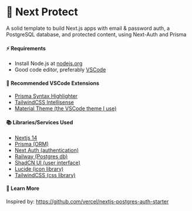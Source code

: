 # 🔐 Next Protect

A solid template to build Next.js apps with email & password auth, a PostgreSQL database, and protected content, using Next-Auth and Prisma

#### ⚡️ Requirements

- Install Node.js at [nodejs.org](https://nodejs.org)
- Good code editor, preferably [VSCode](https://code.visualstudio.com)

#### 🔧 Recommended VSCode Extensions

- [Prisma Syntax Highlighter](https://marketplace.visualstudio.com/items?itemName=Prisma.prisma)
- [TailwindCSS Intellisense](https://marketplace.visualstudio.com/items?itemName=bradlc.vscode-tailwindcss)
- [Material Theme (the VSCode theme I use)](https://marketplace.visualstudio.com/items?itemName=Equinusocio.vsc-material-theme)

#### 📚 Libraries/Services Used

- [Nextjs 14](https://nextjs.org)
- [Prisma (ORM)](https://prisma.io)
- [Next Auth (authentication)](https://authjs.dev)
- [Railway (Postgres db)](https://railway.app/new)
- [ShadCN UI (user interface)](https://ui.shadcn.com)
- [Lucide (icon library)](https://lucide.dev)
- [TailwindCSS (css library)](https://tailwindcss.com)

#### 🧠 Learn More

Inspired by: https://github.com/vercel/nextjs-postgres-auth-starter

```

```
